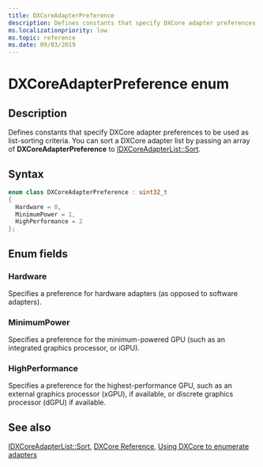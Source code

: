 ```yaml
---
title: DXCoreAdapterPreference
description: Defines constants that specify DXCore adapter preferences to be used as list-sorting criteria.
ms.localizationpriority: low
ms.topic: reference
ms.date: 09/03/2019
---
```


# DXCoreAdapterPreference enum

## Description

Defines constants that specify DXCore adapter preferences to be used as list-sorting criteria. You can sort a DXCore adapter list by passing an array of **DXCoreAdapterPreference** to [IDXCoreAdapterList::Sort](/windows/win32/dxcore/dxcore_interface/nf-dxcore_interface-idxcoreadapterlist-sort).

## Syntax

```cpp
enum class DXCoreAdapterPreference : uint32_t
{
  Hardware = 0,
  MinimumPower = 1,
  HighPerformance = 2
};
```

## Enum fields

### Hardware

Specifies a preference for hardware adapters (as opposed to software adapters).

### MinimumPower

Specifies a preference for the minimum-powered GPU (such as an integrated graphics processor, or iGPU).

### HighPerformance

Specifies a preference for the highest-performance GPU, such as an external graphics processor (xGPU), if available, or discrete graphics processor (dGPU) if available.

## See also

[IDXCoreAdapterList::Sort](/windows/win32/dxcore/dxcore_interface/nf-dxcore_interface-idxcoreadapterlist-sort), [DXCore Reference](/windows/win32/dxcore/dxcore-reference), [Using DXCore to enumerate adapters](/windows/win32/dxcore/dxcore-enum-adapters)